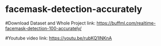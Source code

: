 # facemask-detection-accurately

#Download Dataset and Whole Project link:
https://buffml.com/realtime-facemask-detection-100-accurately/

#Youtube video link:
https://youtu.be/rubKQ1lNKnA

